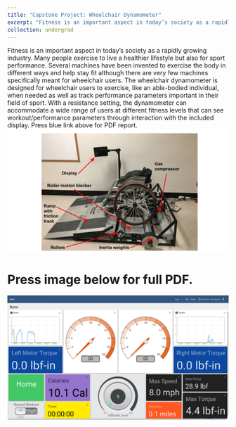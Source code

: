 ```yaml
---
title: "Capstone Project: Wheelchair Dynamometer"
excerpt: "Fitness is an important aspect in today’s society as a rapidly growing industry. Many people exercise to live a healthier lifestyle but also for sport performance. Several machines have been invented to exercise the body in different ways and help stay fit although there are very few machines specifically meant for wheelchair users. The wheelchair dynamometer is designed for wheelchair users to exercise, like an able-bodied individual, when needed as well as track performance parameters important in their field of sport. With a resistance setting, the dynamometer can accommodate a wide range of users at different fitness levels that can see workout/performance parameters through interaction with the included display. Press blue link above for PDF report.<br/><img src='/images/dyno1.png'>"
collection: undergrad
---
```

Fitness is an important aspect in today’s society as a rapidly growing industry. Many people exercise to live a healthier lifestyle but also for sport performance. Several machines have been invented to exercise the body in different ways and help stay fit although there are very few machines specifically meant for wheelchair users. The wheelchair dynamometer is designed for wheelchair users to exercise, like an able-bodied individual, when needed as well as track performance parameters important in their field of sport. With a resistance setting, the dynamometer can accommodate a wide range of users at different fitness levels that can see workout/performance parameters through interaction with the included display. Press blue link above for PDF report.
<img src='/images/dyno1.png'>

Press image below for full PDF.
======
[![dyno](/images/dyno2.png "Press image for link")](https://javiersc1.github.io/files/dyno.pdf)
